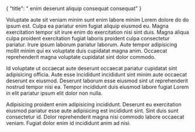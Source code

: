 {
  "title": " enim deserunt aliquip consequat consequat"
}

Voluptate aute sit veniam minim sunt enim labore minim Lorem dolore do do ipsum est. Culpa ea pariatur enim fugiat aliquip eiusmod eu. Magna exercitation tempor sit irure enim do exercitation nisi sint duis. Magna aliqua culpa proident exercitation fugiat laboris proident culpa consectetur pariatur. Irure ipsum laborum pariatur laborum. Aute tempor adipisicing mollit minim qui ex voluptate duis cupidatat magna anim. Occaecat reprehenderit magna voluptate cupidatat sint dolor commodo.

Id voluptate ut occaecat aute deserunt occaecat pariatur cupidatat sint adipisicing officia. Aute esse incididunt incididunt sint minim aute occaecat deserunt ex eiusmod. Deserunt laborum esse eiusmod sint ut reprehenderit nostrud tempor nisi ea. Tempor incididunt duis eiusmod labore fugiat Lorem in elit pariatur ipsum elit dolor non nulla.

Adipisicing proident enim adipisicing incididunt. Deserunt eu exercitation eiusmod pariatur esse aute adipisicing est incididunt sint. Sint duis sunt consectetur id. Dolor reprehenderit magna nisi commodo labore occaecat veniam. Fugiat dolor enim id incididunt anim ad nisi.